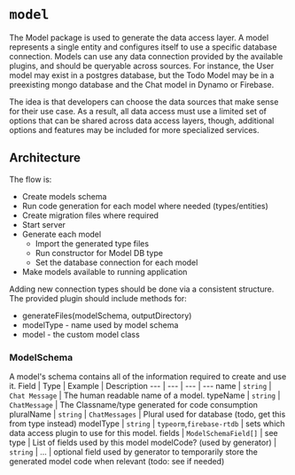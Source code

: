 # `model`

The Model package is used to generate the data access layer. A model represents 
a single entity and configures itself to use a specific database connection. Models 
can use any data connection provided by the available plugins, and should be queryable 
across sources. For instance, the User model may exist in a postgres database, but the 
Todo Model may be in a preexisting mongo database and the Chat model in Dynamo or Firebase.

The idea is that developers can choose the data sources that make sense for their use case. As a result, all data access must use a limited set of options that can be shared across 
data access layers, though, additional options and features may be included for more 
specialized services.

## Architecture

The flow is:
- Create models schema
- Run code generation for each model where needed (types/entities)
- Create migration files where required
- Start server
- Generate each model
  - Import the generated type files
  - Run constructor for Model DB type
  - Set the database connection for each model
- Make models available to running application

Adding new connection types should be done via a consistent structure. The provided plugin should include methods for:

- generateFiles(modelSchema, outputDirectory)
- modelType - name used by model schema
- model - the custom model class


### ModelSchema

A model's schema contains all of the information required to create and use it.
Field | Type | Example | Description 
--- | --- | --- | ---
name | `string` | `Chat Message` | The human readable name of a model.
typeName | `string` | `ChatMessage` | The Classname/type generated for code consumption
pluralName | `string` | `ChatMessages` | Plural used for database (todo, get this from type instead)
modelType | `string` | `typeorm`,`firebase-rtdb` | sets which data access plugin to use for this model.
fields | `ModelSchemaField[]` | see type | List of fields used by this model
modelCode? (used by generator) | `string` | ... | optional field used by generator to temporarily store the generated model code when relevant (todo: see if needed)


 

